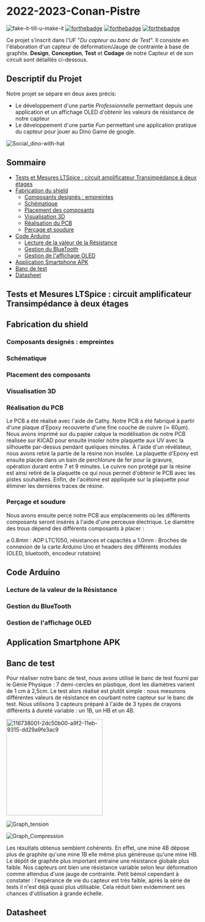 # 2022-2023-Conan-Pistre

![fake-it-till-u-make-it](https://github.com/MOSH-Insa-Toulouse/2022-2023-Conan-Pistre/assets/124299449/d1aa315c-b63d-4b44-9450-cd37b32842a0)
[![forthebadge](https://forthebadge.com/images/badges/powered-by-black-magic.svg)](https://forthebadge.com)
[![forthebadge](https://forthebadge.com/images/badges/powered-by-coffee.svg)](https://forthebadge.com)
[![forthebadge](https://forthebadge.com/images/badges/its-not-a-lie-if-you-believe-it.svg)](https://forthebadge.com)


Ce projet s'inscrit dans l'UF "*Du capteur au banc de Test*". Il consiste en l'élaboration d'un capteur de déformation/Jauge de contrainte à base de graphite.
**Design**, **Conception**, **Test** et **Codage** de notre Capteur et de son circuit sont détaillés ci-dessous.

## Descriptif du Projet

Notre projet se sépare en deux axes précis:
 - Le développement d'une partie *Professionnelle* permettant depuis une application et un affichage OLED d'obtenir les valeurs de résistance de notre capteur
 - Le développement d'une partie *Fun* permettant une application pratique du capteur pour jouer au Dino Game de google.

![Social_dino-with-hat](https://github.com/MOSH-Insa-Toulouse/2022-2023-Conan-Pistre/assets/124299449/8fbb687d-eef3-498b-a7d9-f39a7269cd0d) 

## Sommaire

* [Tests et Mesures LTSpice : circuit amplificateur Transimpédance à deux étages](#PremiereSection)
* [Fabrication du shield](#DeuxiemeSection)
  * [Composants designés : empreintes](#DeuxiemeSection1)
  * [Schématique](#DeuxiemeSection2)
  * [Placement des composants](#DeuxiemeSection3)
  * [Visualisation 3D](#DeuxiemeSection4)
  * [Réalisation du PCB](#DeuxiemeSection5)
  * [Perçage et soudure](#DeuxiemeSection6)
* [Code Arduino](#TroisiemeSection)
  * [Lecture de la valeur de la Résistance](#TroisiemeSection1)
  * [Gestion du BlueTooth](#TroisiemeSection2)
  * [Gestion de l'affichage OLED](#TroisiemeSection3)
* [Application Smartphone APK](#QuatriemeSection)
* [Banc de test](#CinquiemeSection)
* [Datasheet](#SixiemeSection)

## Tests et Mesures LTSpice : circuit amplificateur Transimpédance à deux étages <a id="PremiereSection"></a>
## Fabrication du shield <a id="DeuxiemeSection"></a>
### Composants designés : empreintes <a id="DeuxiemeSection1"></a>
### Schématique <a id="DeuxiemeSection2"></a>
### Placement des composants <a id="DeuxiemeSection3"></a>
### Visualisation 3D <a id="DeuxiemeSection4"></a>
### Réalisation du PCB <a id="DeuxiemeSection5"></a>

Le PCB a été réalisé avec l'aide de Cathy. Notre PCB a été fabriqué à partir d'une plaque d'Epoxy recouverte d'une fine couche de cuivre (≃ 60μm). Nous avons imprimé sur du papier calque la modélisation de notre PCB réalisée sur KICAD pour ensuite insoler notre plaquette aux UV avec la silhouette par-dessus pendant quelques minutes. À l'aide d'un révélateur, nous avons retiré la partie de la résine non insolée. La plaquette d'Epoxy est ensuite placée dans un bain de perchlorure de fer pour la gravure, opération durant entre 7 et 9 minutes. Le cuivre non protégé par la résine est ainsi retiré de la plaquette ce qui nous permet d'obtenir le PCB avec les pistes souhaitées. Enfin, de l'acétone est appliquée sur la plaquette pour éliminer les dernières traces de résine.

### Perçage et soudure <a id="DeuxiemeSection6"></a>

Nous avons ensuite percé notre PCB aux emplacements où les différents composants seront insérés à l'aide d'une perceuse électrique. Le diamètre des trous dépend des différents composants à placer :

⌀ 0.8mm : AOP LTC1050, résistances et capacités
⌀ 1.0mm : Broches de connexion de la carte Arduino Uno et headers des différents modules (OLED, bluetooth, encodeur rotatoire)

## Code Arduino <a id="TroisiemeSection"></a>
### Lecture de la valeur de la Résistance <a id="TroisiemeSection1"></a>
### Gestion du BlueTooth <a id="TroisiemeSection2"></a>
### Gestion de l'affichage OLED <a id="TroisiemeSection3"></a>
## Application Smartphone APK <a id="QuatriemeSection"></a>
## Banc de test <a id="CinquiemeSection"></a>

Pour réaliser notre banc de test, nous avons utilisé le banc de test fourni par le Génie Physique : 7 demi-cercles en plastique, dont les diamètres varient de 1 cm à 2,5cm. Le test alors réalisé est plutôt simple : nous mesurons différentes valeurs de résistance en courbant notre capteur sur le banc de test. Nous utilisons 3 capteurs préparé à l'aide de 3 types de crayons différents à dureté variable : un 1B, un HB et un 4B.

<img width="252" alt="116738001-2dc50b00-a9f2-11eb-9315-dd29a9fe3ac9" src="https://github.com/MOSH-Insa-Toulouse/2022-2023-Conan-Pistre/assets/124299449/7a3ebfc8-85bd-400f-bcd3-adbc765b7827">

![Graph_tension](https://github.com/MOSH-Insa-Toulouse/2022-2023-Conan-Pistre/assets/124299449/2402a950-201b-4466-ad51-b090aa73c80d)

![Graph_Compression](https://github.com/MOSH-Insa-Toulouse/2022-2023-Conan-Pistre/assets/124299449/44c78554-b431-439e-996d-8f155e0b93ed)

Les résultats obtenus semblent cohérents. En effet, une mine 4B dépose plus de graphite qu'une mine 1B elle même plus généreuse qu'une mine HB. Le dépôt de graphite plus important entraine une résistance globale plus faible. Nos capteurs ont bien une résistance variable selon leur déformation comme attendus d'une jauge de contrainte. Petit bémol cependant à constater : l'espérance de vie du capteur est très faible, après la série de tests il n'est déjà quasi plus utilisable. Cela réduit bien evidemment ses chances d'utilisation à grande échelle.

## Datasheet <a id="SixiemeSection"></a> 
